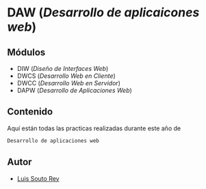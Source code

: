 # DAW (*Desarrollo de aplicaicones web*)

## Módulos

- DIW (*Diseño de Interfaces Web*)
- DWCS (*Desarrollo Web en Cliente*)
- DWCC (*Desarrollo Web en Servidor*)
- DAPW (*Desarrollo de Aplicaciones Web*)

## Contenido
Aquí están todas las practicas realizadas durante este año de 
```bash
Desarrollo de aplicaciones web
```

## Autor
- [Luis Souto Rey](https://github.com/moneygamer330)


